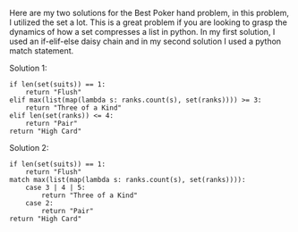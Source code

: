   Here are my two solutions for the Best Poker hand problem, in this problem, I utilized the set a lot.  This is a great problem if you
  are looking to grasp the dynamics of how a set compresses a list in python.  In my first solution, I used an if-elif-else daisy chain
  and in my second solution I used a python match statement.  
  
  Solution 1:
  ```python3
  if len(set(suits)) == 1:
      return "Flush"
  elif max(list(map(lambda s: ranks.count(s), set(ranks)))) >= 3:
      return "Three of a Kind"
  elif len(set(ranks)) <= 4:
      return "Pair"
  return "High Card"
```

Solution 2: 
```python3
if len(set(suits)) == 1:
    return "Flush"
match max(list(map(lambda s: ranks.count(s), set(ranks)))):
    case 3 | 4 | 5:
        return "Three of a Kind"
    case 2:
        return "Pair"
return "High Card"
```
